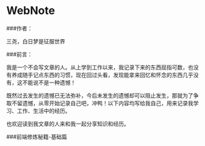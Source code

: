 # WebNote
###作者：

三尧，白日梦是征服世界

###前言：

我是一个不会写文章的人。从上学到工作以来，我记录下来的东西屈指可数，也没有养成随手记点东西的习惯，现在回过头看，发现能拿来回忆和怀念的东西几乎没有，这不能说不是一种遗憾！

既然过去发生的遗憾已无法弥补，今后未发生的遗憾却可以阻止发生，那就为了争取不留遗憾，从零开始记录自己吧，冲鸭！以下内容均写给我自己，用来记录我学习、工作、生活中的经历。

也欢迎读到我文章的人来和我一起分享知识和经历。

###前端修炼秘籍-基础篇

